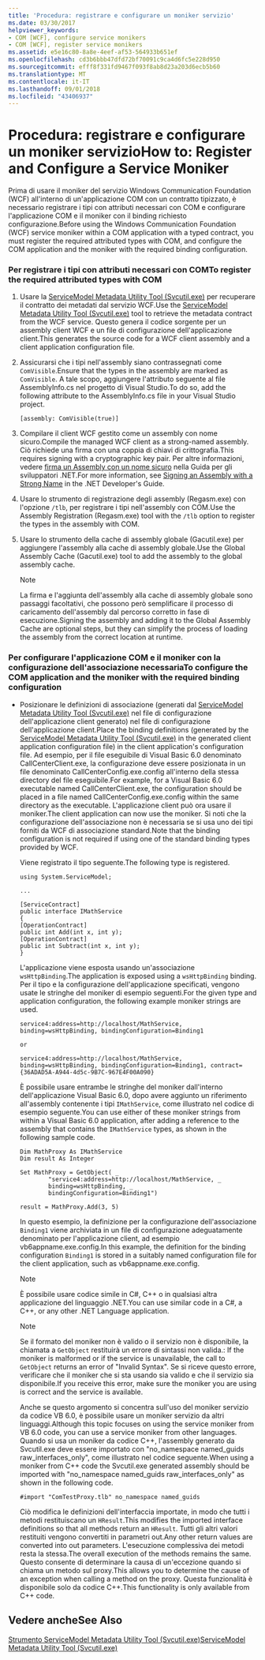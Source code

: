 ```yaml
---
title: 'Procedura: registrare e configurare un moniker servizio'
ms.date: 03/30/2017
helpviewer_keywords:
- COM [WCF], configure service monikers
- COM [WCF], register service monikers
ms.assetid: e5e16c80-8a8e-4eef-af53-564933b651ef
ms.openlocfilehash: cd3b6bbb47dfd72bf70091c9ca4d6fc5e228d950
ms.sourcegitcommit: efff8f331fd9467f093f8ab8d23a203d6ecb5b60
ms.translationtype: MT
ms.contentlocale: it-IT
ms.lasthandoff: 09/01/2018
ms.locfileid: "43406937"
---
```

# <a name="how-to-register-and-configure-a-service-moniker"></a><span data-ttu-id="eadbc-102">Procedura: registrare e configurare un moniker servizio</span><span class="sxs-lookup"><span data-stu-id="eadbc-102">How to: Register and Configure a Service Moniker</span></span>
<span data-ttu-id="eadbc-103">Prima di usare il moniker del servizio Windows Communication Foundation (WCF) all'interno di un'applicazione COM con un contratto tipizzato, è necessario registrare i tipi con attributi necessari con COM e configurare l'applicazione COM e il moniker con il binding richiesto configurazione.</span><span class="sxs-lookup"><span data-stu-id="eadbc-103">Before using the Windows Communication Foundation (WCF) service moniker within a COM application with a typed contract, you must register the required attributed types with COM, and configure the COM application and the moniker with the required binding configuration.</span></span>  
  
### <a name="to-register-the-required-attributed-types-with-com"></a><span data-ttu-id="eadbc-104">Per registrare i tipi con attributi necessari con COM</span><span class="sxs-lookup"><span data-stu-id="eadbc-104">To register the required attributed types with COM</span></span>  
  
1.  <span data-ttu-id="eadbc-105">Usare la [ServiceModel Metadata Utility Tool (Svcutil.exe)](../../../../docs/framework/wcf/servicemodel-metadata-utility-tool-svcutil-exe.md) per recuperare il contratto dei metadati dal servizio WCF.</span><span class="sxs-lookup"><span data-stu-id="eadbc-105">Use the [ServiceModel Metadata Utility Tool (Svcutil.exe)](../../../../docs/framework/wcf/servicemodel-metadata-utility-tool-svcutil-exe.md) tool to retrieve the metadata contract from the WCF service.</span></span> <span data-ttu-id="eadbc-106">Questo genera il codice sorgente per un assembly client WCF e un file di configurazione dell'applicazione client.</span><span class="sxs-lookup"><span data-stu-id="eadbc-106">This generates the source code for a WCF client assembly and a client application configuration file.</span></span>  
  
2.  <span data-ttu-id="eadbc-107">Assicurarsi che i tipi nell'assembly siano contrassegnati come `ComVisible`.</span><span class="sxs-lookup"><span data-stu-id="eadbc-107">Ensure that the types in the assembly are marked as `ComVisible`.</span></span> <span data-ttu-id="eadbc-108">A tale scopo, aggiungere l'attributo seguente al file AssemblyInfo.cs nel progetto di Visual Studio.</span><span class="sxs-lookup"><span data-stu-id="eadbc-108">To do so, add the following attribute to the AssemblyInfo.cs file in your Visual Studio project.</span></span>  
  
    ```  
    [assembly: ComVisible(true)]  
    ```  
  
3.  <span data-ttu-id="eadbc-109">Compilare il client WCF gestito come un assembly con nome sicuro.</span><span class="sxs-lookup"><span data-stu-id="eadbc-109">Compile the managed WCF client as a strong-named assembly.</span></span> <span data-ttu-id="eadbc-110">Ciò richiede una firma con una coppia di chiavi di crittografia.</span><span class="sxs-lookup"><span data-stu-id="eadbc-110">This requires signing with a cryptographic key pair.</span></span> <span data-ttu-id="eadbc-111">Per altre informazioni, vedere [firma un Assembly con un nome sicuro](https://go.microsoft.com/fwlink/?LinkId=94874) nella Guida per gli sviluppatori .NET.</span><span class="sxs-lookup"><span data-stu-id="eadbc-111">For more information, see [Signing an Assembly with a Strong Name](https://go.microsoft.com/fwlink/?LinkId=94874) in the .NET Developer's Guide.</span></span>  
  
4.  <span data-ttu-id="eadbc-112">Usare lo strumento di registrazione degli assembly (Regasm.exe) con l'opzione `/tlb`, per registrare i tipi nell'assembly con COM.</span><span class="sxs-lookup"><span data-stu-id="eadbc-112">Use the Assembly Registration (Regasm.exe) tool with the `/tlb` option to register the types in the assembly with COM.</span></span>  
  
5.  <span data-ttu-id="eadbc-113">Usare lo strumento della cache di assembly globale (Gacutil.exe) per aggiungere l'assembly alla cache di assembly globale.</span><span class="sxs-lookup"><span data-stu-id="eadbc-113">Use the Global Assembly Cache (Gacutil.exe) tool to add the assembly to the global assembly cache.</span></span>  
  
    > [!NOTE]
    >  <span data-ttu-id="eadbc-114">La firma e l'aggiunta dell'assembly alla cache di assembly globale sono passaggi facoltativi, che possono però semplificare il processo di caricamento dell'assembly dal percorso corretto in fase di esecuzione.</span><span class="sxs-lookup"><span data-stu-id="eadbc-114">Signing the assembly and adding it to the Global Assembly Cache are optional steps, but they can simplify the process of loading the assembly from the correct location at runtime.</span></span>  
  
### <a name="to-configure-the-com-application-and-the-moniker-with-the-required-binding-configuration"></a><span data-ttu-id="eadbc-115">Per configurare l'applicazione COM e il moniker con la configurazione dell'associazione necessaria</span><span class="sxs-lookup"><span data-stu-id="eadbc-115">To configure the COM application and the moniker with the required binding configuration</span></span>  
  
-   <span data-ttu-id="eadbc-116">Posizionare le definizioni di associazione (generati dal [ServiceModel Metadata Utility Tool (Svcutil.exe)](../../../../docs/framework/wcf/servicemodel-metadata-utility-tool-svcutil-exe.md) nel file di configurazione dell'applicazione client generato) nel file di configurazione dell'applicazione client.</span><span class="sxs-lookup"><span data-stu-id="eadbc-116">Place the binding definitions (generated by the [ServiceModel Metadata Utility Tool (Svcutil.exe)](../../../../docs/framework/wcf/servicemodel-metadata-utility-tool-svcutil-exe.md) in the generated client application configuration file) in the client application's configuration file.</span></span> <span data-ttu-id="eadbc-117">Ad esempio, per il file eseguibile di Visual Basic 6.0 denominato CallCenterClient.exe, la configurazione deve essere posizionata in un file denominato CallCenterConfig.exe.config all'interno della stessa directory del file eseguibile.</span><span class="sxs-lookup"><span data-stu-id="eadbc-117">For example, for a Visual Basic 6.0 executable named CallCenterClient.exe, the configuration should be placed in a file named CallCenterConfig.exe.config within the same directory as the executable.</span></span> <span data-ttu-id="eadbc-118">L'applicazione client può ora usare il moniker.</span><span class="sxs-lookup"><span data-stu-id="eadbc-118">The client application can now use the moniker.</span></span> <span data-ttu-id="eadbc-119">Si noti che la configurazione dell'associazione non è necessaria se si usa uno dei tipi forniti da WCF di associazione standard.</span><span class="sxs-lookup"><span data-stu-id="eadbc-119">Note that the binding configuration is not required if using one of the standard binding types provided by WCF.</span></span>  
  
     <span data-ttu-id="eadbc-120">Viene registrato il tipo seguente.</span><span class="sxs-lookup"><span data-stu-id="eadbc-120">The following type is registered.</span></span>  
  
    ```  
    using System.ServiceModel;  
  
    ...  
  
    [ServiceContract]   
    public interface IMathService   
    {  
    [OperationContract]  
    public int Add(int x, int y);  
    [OperationContract]  
    public int Subtract(int x, int y);  
    }  
    ```  
  
     <span data-ttu-id="eadbc-121">L'applicazione viene esposta usando un'associazione `wsHttpBinding`.</span><span class="sxs-lookup"><span data-stu-id="eadbc-121">The application is exposed using a `wsHttpBinding` binding.</span></span> <span data-ttu-id="eadbc-122">Per il tipo e la configurazione dell'applicazione specificati, vengono usate le stringhe del moniker di esempio seguenti.</span><span class="sxs-lookup"><span data-stu-id="eadbc-122">For the given type and application configuration, the following example moniker strings are used.</span></span>  
  
    ```  
    service4:address=http://localhost/MathService, binding=wsHttpBinding, bindingConfiguration=Binding1  
    ```  
  
     `or`  
  
    ```  
    service4:address=http://localhost/MathService, binding=wsHttpBinding, bindingConfiguration=Binding1, contract={36ADAD5A-A944-4d5c-9B7C-967E4F00A090}  
    ```  
  
     <span data-ttu-id="eadbc-123">È possibile usare entrambe le stringhe del moniker dall'interno dell'applicazione Visual Basic 6.0, dopo avere aggiunto un riferimento all'assembly contenente i tipi `IMathService`, come illustrato nel codice di esempio seguente.</span><span class="sxs-lookup"><span data-stu-id="eadbc-123">You can use either of these moniker strings from within a Visual Basic 6.0 application, after adding a reference to the assembly that contains the `IMathService` types, as shown in the following sample code.</span></span>  
  
    ```  
    Dim MathProxy As IMathService  
    Dim result As Integer  
  
    Set MathProxy = GetObject( _  
            "service4:address=http://localhost/MathService, _  
            binding=wsHttpBinding, _  
            bindingConfiguration=Binding1")  
  
    result = MathProxy.Add(3, 5)  
    ```  
  
     <span data-ttu-id="eadbc-124">In questo esempio, la definizione per la configurazione dell'associazione `Binding1` viene archiviata in un file di configurazione adeguatamente denominato per l'applicazione client, ad esempio vb6appname.exe.config.</span><span class="sxs-lookup"><span data-stu-id="eadbc-124">In this example, the definition for the binding configuration `Binding1` is stored in a suitably named configuration file for the client application, such as vb6appname.exe.config.</span></span>  
  
    > [!NOTE]
    >  <span data-ttu-id="eadbc-125">È possibile usare codice simile in C#, C++ o in qualsiasi altra applicazione del linguaggio .NET.</span><span class="sxs-lookup"><span data-stu-id="eadbc-125">You can use similar code in a C#, a C++, or any other .NET Language application.</span></span>  
  
    > [!NOTE]
    >  <span data-ttu-id="eadbc-126">Se il formato del moniker non è valido o il servizio non è disponibile, la chiamata a `GetObject` restituirà un errore di sintassi non valida.</span><span class="sxs-lookup"><span data-stu-id="eadbc-126">: If the moniker is malformed or if the service is unavailable, the call to `GetObject` returns an error of "Invalid Syntax".</span></span> <span data-ttu-id="eadbc-127">Se si riceve questo errore, verificare che il moniker che si sta usando sia valido e che il servizio sia disponibile.</span><span class="sxs-lookup"><span data-stu-id="eadbc-127">If you receive this error, make sure the moniker you are using is correct and the service is available.</span></span>  
  
     <span data-ttu-id="eadbc-128">Anche se questo argomento si concentra sull'uso del moniker servizio da codice VB 6.0, è possibile usare un moniker servizio da altri linguaggi.</span><span class="sxs-lookup"><span data-stu-id="eadbc-128">Although this topic focuses on using the service moniker from VB 6.0 code, you can use a service moniker from other languages.</span></span> <span data-ttu-id="eadbc-129">Quando si usa un moniker da codice C++, l'assembly generato da Svcutil.exe deve essere importato con "no_namespace named_guids raw_interfaces_only", come illustrato nel codice seguente.</span><span class="sxs-lookup"><span data-stu-id="eadbc-129">When using a moniker from C++ code the Svcutil.exe generated assembly should be imported with "no_namespace named_guids raw_interfaces_only" as shown in the following code.</span></span>  
  
    ```  
    #import "ComTestProxy.tlb" no_namespace named_guids  
    ```  
  
     <span data-ttu-id="eadbc-130">Ciò modifica le definizioni dell'interfaccia importate, in modo che tutti i metodi restituiscano un `HResult`.</span><span class="sxs-lookup"><span data-stu-id="eadbc-130">This modifies the imported interface definitions so that all methods return an `HResult`.</span></span> <span data-ttu-id="eadbc-131">Tutti gli altri valori restituiti vengono convertiti in parametri out.</span><span class="sxs-lookup"><span data-stu-id="eadbc-131">Any other return values are converted into out parameters.</span></span> <span data-ttu-id="eadbc-132">L'esecuzione complessiva dei metodi resta la stessa.</span><span class="sxs-lookup"><span data-stu-id="eadbc-132">The overall execution of the methods remains the same.</span></span> <span data-ttu-id="eadbc-133">Questo consente di determinare la causa di un'eccezione quando si chiama un metodo sul proxy.</span><span class="sxs-lookup"><span data-stu-id="eadbc-133">This allows you to determine the cause of an exception when calling a method on the proxy.</span></span> <span data-ttu-id="eadbc-134">Questa funzionalità è disponibile solo da codice C++.</span><span class="sxs-lookup"><span data-stu-id="eadbc-134">This functionality is only available from C++ code.</span></span>  
  
## <a name="see-also"></a><span data-ttu-id="eadbc-135">Vedere anche</span><span class="sxs-lookup"><span data-stu-id="eadbc-135">See Also</span></span>  
 [<span data-ttu-id="eadbc-136">Strumento ServiceModel Metadata Utility Tool (Svcutil.exe)</span><span class="sxs-lookup"><span data-stu-id="eadbc-136">ServiceModel Metadata Utility Tool (Svcutil.exe)</span></span>](../../../../docs/framework/wcf/servicemodel-metadata-utility-tool-svcutil-exe.md)
